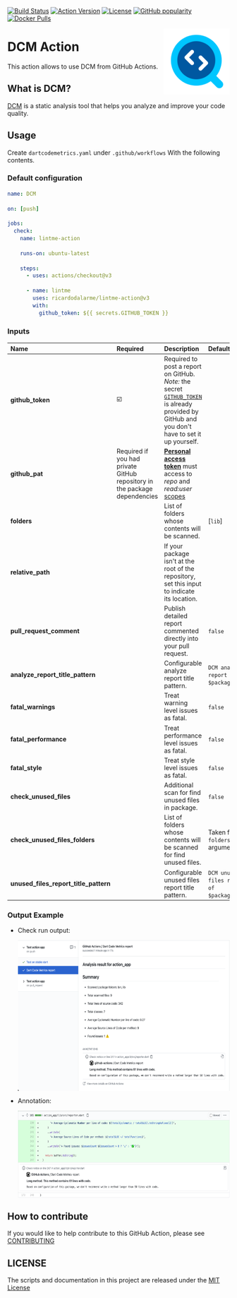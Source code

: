 <!-- markdownlint-disable MD041 -->
[![Build Status](https://shields.io/github/actions/workflow/status/ricardodalarme/lintme-action/action_app_analyze.yaml?logo=github&logoColor=white&branch=main)](https://github.com/ricardodalarme/lintme-action/)
[![Action Version](https://img.shields.io/github/v/release/ricardodalarme/lintme-action?color=blue&label=action&logo=github&logoColor=white)](https://github.com/marketplace/actions/lintme-action/)
[![License](https://img.shields.io/github/license/ricardodalarme/lintme-action)](https://github.com/ricardodalarme/lintme-action/blob/main/LICENSE)
[![GitHub popularity](https://img.shields.io/github/stars/ricardodalarme/lintme-action?logo=github&logoColor=white)](https://github.com/ricardodalarme/lintme-action/stargazers/)
[![Docker Pulls](https://img.shields.io/docker/pulls/ricardodalarme/lintme_action?label=runs&logo=github&logoColor=white)](https://github.com/marketplace/actions/lintme-action/)
<!-- markdownlint-enable MD041 -->

<img
  src="https://raw.githubusercontent.com/ricardodalarme/lintme-action/main/doc/.assets/logo.svg"
  alt="DCM logo"
  height="150" width="150"
  align="right">

# DCM Action

This action allows to use DCM from GitHub Actions.

## What is DCM?

[DCM](https://github.com/ricardodalarme/lintme) is a static analysis tool that helps you analyze and improve your code quality.

## Usage

Create `dartcodemetrics.yaml` under `.github/workflows` With the following contents.

### Default configuration

```yml
name: DCM

on: [push]

jobs:
  check:
    name: lintme-action

    runs-on: ubuntu-latest

    steps:
      - uses: actions/checkout@v3

      - name: lintme
        uses: ricardodalarme/lintme-action@v3
        with:
          github_token: ${{ secrets.GITHUB_TOKEN }}
```

### Inputs

| Name                                  | Required                                                                  | Description                                                                                                                                                                                                                                                                                                         | Default                                                 |
| :------------------------------------ | :------------------------------------------------------------------------ | :------------------------------------------------------------------------------------------------------------------------------------------------------------------------------------------------------------------------------------------------------------------------------------------------------------------ | :------------------------------------------------------ |
| **github_token**                      | ☑️                                                                         | Required to post a report on GitHub. *Note:* the secret [`GITHUB_TOKEN`](https://help.github.com/en/actions/automating-your-workflow-with-github-actions/authenticating-with-the-github_token) is already provided by GitHub and you don't have to set it up yourself.                                              |                                                         |
| **github_pat**                        | Required if you had private GitHub repository in the package dependencies | [**Personal access token**](https://docs.github.com/en/github/authenticating-to-github/keeping-your-account-and-data-secure/creating-a-personal-access-token) must access to *repo* and *read:user* [scopes](https://docs.github.com/en/developers/apps/building-oauth-apps/scopes-for-oauth-apps#available-scopes) |                                                         |
| **folders**                           |                                                                           | List of folders whose contents will be scanned.                                                                                                                                                                                                                                                                     | [`lib`]                                                 |
| **relative_path**                     |                                                                           | If your package isn't at the root of the repository, set this input to indicate its location.                                                                                                                                                                                                                       |                                                         |
| **pull_request_comment**              |                                                                           | Publish detailed report commented directly into your pull request.                                                                                                                                                                                                                                                  | `false`                                                 |
| **analyze_report_title_pattern**      |                                                                           | Configurable analyze report title pattern.                                                                                                                                                                                                                                                                          | `DCM analyze report of $packageName`      |
| **fatal_warnings**                    |                                                                           | Treat warning level issues as fatal.                                                                                                                                                                                                                                                                                | `false`                                                 |
| **fatal_performance**                 |                                                                           | Treat performance level issues as fatal.                                                                                                                                                                                                                                                                            | `false`                                                 |
| **fatal_style**                       |                                                                           | Treat style level issues as fatal.                                                                                                                                                                                                                                                                                  | `false`                                                 |
| **check_unused_files**                |                                                                           | Additional scan for find unused files in package.                                                                                                                                                                                                                                                                   | `false`                                                 |
| **check_unused_files_folders**        |                                                                           | List of folders whose contents will be scanned for find unused files.                                                                                                                                                                                                                                               | Taken from `folders` argument                           |
| **unused_files_report_title_pattern** |                                                                           | Configurable unused files report title pattern.                                                                                                                                                                                                                                                                     | `DCM unused files report of $packageName` |

### Output Example

* Check run output:

  <img
  src="https://raw.githubusercontent.com/ricardodalarme/lintme-action/main/doc/.assets/check_run_output.png"
  alt="annotation"
  height="341,5" width="597"
  align="center">

* Annotation:

  <img
  src="https://raw.githubusercontent.com/ricardodalarme/lintme-action/main/doc/.assets/annotation.png"
  alt="annotation"
  height="197" width="608"
  align="center">

## How to contribute

If you would like to help contribute to this GitHub Action, please see [CONTRIBUTING](./CONTRIBUTING.md)

## LICENSE

The scripts and documentation in this project are released under the [MIT License](./LICENSE)
